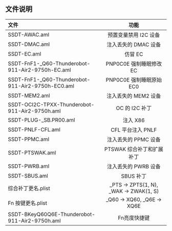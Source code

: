 ## 文件说明

| 文件                                              |                  功能                  |
| :------------------------------------------------ | :------------------------------------: |
| SSDT-AWAC.aml                                     |         预置变量禁用 I2C 设备          |
| SSDT-DMAC.aml                                     |          注入丢失的 DMAC 设备          |
| SSDT-EC.aml                                       |                仿冒 EC                 |
| SSDT-FnF1-_Q60-Thunderobot-911-Air2-9750h-EC.aml  |        PNP0C0E 强制睡眠修改 EC         |
| SSDT-FnF1-_Q60-Thunderobot-911-Air2-9750h-EC0.aml |        PNP0C0E 强制睡眠原始 EC0        |
| SSDT-MEM2.aml                                     |          注入丢失的 MEM2 设备          |
| SSDT-OCI2C-TPXX-Thunderobot-911-Air2-9750h.aml    |             OC 的 I2C 补丁             |
| SSDT-PLUG-_SB.PR00.aml                            |                注入 X86                |
| SSDT-PNLF-CFL.aml                                 |           CFL 平台注入 PNLF            |
| SSDT-PPMC.aml                                     |          注入丢失的 PPMC 设备          |
| SSDT-PTSWAK.aml                                   |       PTSWAK 综合补丁和扩展补丁        |
| SSDT-PWRB.aml                                     |          注入丢失的 PWRB 设备          |
| SSDT-SBUS.aml                                     |               SBUS 补丁                |
| 综合补丁更名.plist                                | _PTS -> ZPTS(1, N), _WAK -> ZWAK(1, S) |
| Fn 按键更名.plist                                 |       _Q60 -> XQ60, _Q6E -> XQ6E       |
| SSDT-BKeyQ60Q6E-Thunderobot-911-Air2-9750h.aml    |              Fn亮度快捷键              |